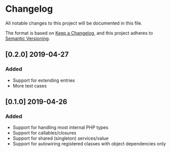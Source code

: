 # Changelog
All notable changes to this project will be documented in this file.

The format is based on [Keep a Changelog](https://keepachangelog.com/en/1.0.0/),
and this project adheres to [Semantic Versioning](https://semver.org/spec/v2.0.0.html).

## [0.2.0] 2019-04-27
### Added
- Support for extending entries
- More test cases

## [0.1.0] 2019-04-26
### Added
- Support for handling most internal PHP types
- Support for callables/closures
- Support for shared (singleton) services/value
- Support for autowiring registered classes with object dependencies only
